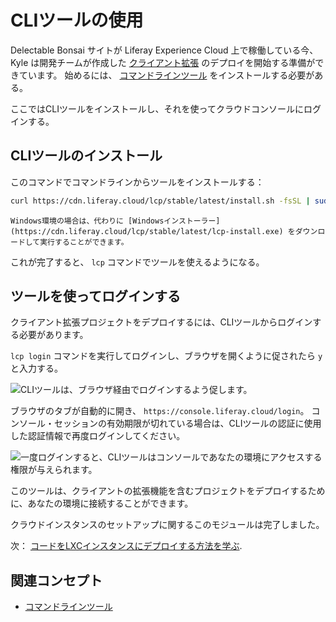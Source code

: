 # CLIツールの使用

Delectable Bonsai サイトが Liferay Experience Cloud 上で稼働している今、Kyle は開発チームが作成した [クライアント拡張](https://learn.liferay.com/w/dxp/building-applications/client-extensions) のデプロイを開始する準備ができています。 始めるには、 [コマンドラインツール](https://learn.liferay.com/w/liferay-cloud/reference/command-line-tool) をインストールする必要がある。

ここではCLIツールをインストールし、それを使ってクラウドコンソールにログインする。

## CLIツールのインストール

このコマンドでコマンドラインからツールをインストールする：

```bash
curl https://cdn.liferay.cloud/lcp/stable/latest/install.sh -fsSL | sudo bash
```

```{note}
Windows環境の場合は、代わりに [Windowsインストーラー](https://cdn.liferay.cloud/lcp/stable/latest/lcp-install.exe) をダウンロードして実行することができます。
```

これが完了すると、 `lcp` コマンドでツールを使えるようになる。

## ツールを使ってログインする

クライアント拡張プロジェクトをデプロイするには、CLIツールからログインする必要があります。

`lcp login` コマンドを実行してログインし、ブラウザを開くように促されたら `y` と入力する。

![CLIツールは、ブラウザ経由でログインするよう促します。](./using-the-cli-tool/images/01.png)

ブラウザのタブが自動的に開き、 `https://console.liferay.cloud/login`。 コンソール・セッションの有効期限が切れている場合は、CLIツールの認証に使用した認証情報で再度ログインしてください。

![一度ログインすると、CLIツールはコンソールであなたの環境にアクセスする権限が与えられます。](./using-the-cli-tool/images/02.png)

このツールは、クライアントの拡張機能を含むプロジェクトをデプロイするために、あなたの環境に接続することができます。

クラウドインスタンスのセットアップに関するこのモジュールは完了しました。

次： [コードをLXCインスタンスにデプロイする方法を学ぶ](../deploying-code-to-liferay-saas.md).

## 関連コンセプト

* [コマンドラインツール](https://learn.liferay.com/w/liferay-cloud/reference/command-line-tool)
